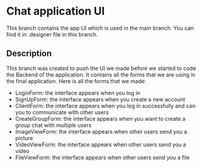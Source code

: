 # Chat application UI

This branch contains the app UI which is used in the main branch. You can find it in .designer file in this branch.

## Description

This branch was created to push the UI we made before we started to code the Backend of the application. It contains all the forms that we are using in the final application. Here is all the forms that we made:

- LoginForm: the interface appears when you log in 
- SignUpForm: the interface appears when you create a new account
- ClientForm: the interface appears when you log in successfully and can you to communicate with other users
- CreateGroupForm: the interface appears when you want to create a group chat with multiple users
- ImageViewForm: the interface appears when other users send you a picture
- VideoViewForm: the interface appears when other users send you a video
- FileViewForm: the interface appears when other users send you a file
